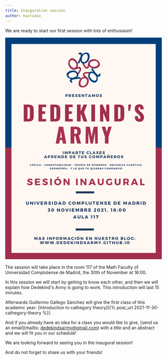 ```yaml
---
title: Inauguration session
author: haztcaso
---
```


We are ready to start our first session with lots of enthusiasm!

<img src="/images/posters/sesion-inaugural-21.png" alt="Poster" style="width: 750px;"/>

The session will take place in the room 117 of the Math Faculty of Universidad
Complutense de Madrid, the 30th of November at 16:00.

In this session we will start by getting to know each other, and then we will
explain how Dedekind's Army is going to work. This introduction will last 15 minutes.

Afterwards Guillermo Gallego Sánchez will give the first class of this academic
year: [Introduction to cathegory theory]({% post_url 2021-11-30-cathegory-theory %}).

And if you already have an idea for a class you would like to give, [send us an
email](mailto: dedekindsarmy@gmail.com) with a title and an abstract and we will
fit you in our schedule!

We are looking forward to seeing you in the inaugural session!

And do not forget to share us with your friends!
